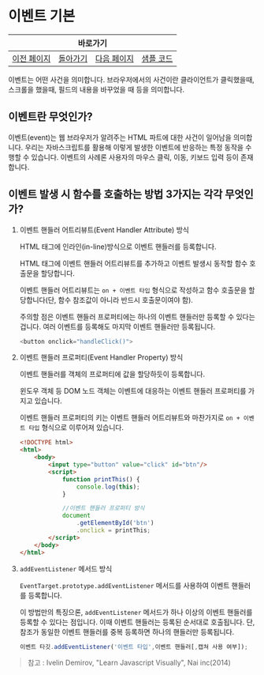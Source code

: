 # 이벤트 기본

<table>
    <thead>
        <tr>
            <th colspan="4" style="text-align: center;">바로가기</th>
        </tr>
    </thead>
    <tbody>
        <tr>
            <td>
                <a href="/../javascript/docs/0722.html">이전 페이지</a>
            </td>
            <td>
                <a href="/../javascript/">돌아가기</a>
            </td>
            <td>
                <a href="/../javascript/docs/0724.html">다음 페이지</a>
            </td>
            <td>
                <a href="/../javascript/0723/">샘플 코드</a>
            </td>
        </tr>
    </tbody>
</table>

이벤트는 어떤 사건을 의미합니다. 브라우저에서의 사건이란 클라이언트가 클릭했을때, 스크롤을 했을때, 필드의 내용을 바꾸었을 때 등을 의미합니다.

## 이벤트란 무엇인가?

이벤트(event)는 웹 브라우저가 알려주는 HTML 파트에 대한 사건이 일어남을 의미합니다. 우리는 자바스크립트를 활용해 이렇게 발생한 이벤트에 반응하는 특정 동작을 수행할 수 있습니다. 이벤트의 사례론 사용자의 마우스 클릭, 이동, 키보드 입력 등이 존재합니다. 

## 이벤트 발생 시 함수를 호출하는 방법 3가지는 각각 무엇인가?

1. 이벤트 핸들러 어트리뷰트(Event Handler Attribute) 방식

    HTML 태그에 인라인(in-line)방식으로 이벤트 핸들러를 등록합니다.

    HTML 태그에 이벤트 핸들러 어트리뷰트를 추가하고 이벤트 발생시 동작할 함수 호출문을 할당합니다.

    이벤트 핸들러 어트리뷰트는 `on + 이벤트 타입` 형식으로 작성하고 함수 호출문을 할당합니다(단, 함수 참조값이 아니라 반드시 호출문이여야 함).

    주의할 점은 이벤트 핸들러 프로퍼티에는 하나의 이벤트 핸들러만 등록할 수 있다는 겁니다. 여러 이벤트를 등록해도 마지막 이벤트 핸들러만 등록됩니다.

    ```javascript
    <button onclick="handleClick()">
    ```

2. 이벤트 핸들러 프로퍼티(Event Handler Property) 방식

    이벤트 핸들러를 객체의 프로퍼티에 값을 할당하듯이 등록합니다.

    윈도우 객체 등 DOM 노드 객체는 이벤트에 대응하는 이벤트 핸들러 프로퍼티를 가지고 있습니다.

    이벤트 핸들러 프로퍼티의 키는 이벤트 핸들러 어트리뷰트와 마찬가지로 `on + 이벤트 타입` 형식으로 이루어져 있습니다.

    ```html
    <!DOCTYPE html>
    <html>
        <body>
            <input type="button" value="click" id="btn"/>
            <script>
                function printThis() {
                    console.log(this);
                }

                //이벤트 핸들러 프로퍼티 방식
                document
                    .getElementById('btn')
                    .onclick = printThis;
            </script>
        </body>
    </html>
    ```

3. `addEventListener` 메서드 방식

    `EventTarget.prototype.addEventListener` 메서드를 사용하여 이벤트 핸들러를 등록합니다.

    이 방법만의 특징으론, `addEventListener` 메서드가 하나 이상의 이벤트 핸들러를 등록할 수 있다는 점입니다. 이때 이벤트 핸들러는 등록된 순서대로 호출됩니다. 단, 참조가 동일한 이벤트 핸들러를 중복 등록하면 하나의 핸들러만 등록됩니다.

    ```javascript
    이벤트 타깃.addEventListener('이벤트 타입',이벤트 핸들러[,캡쳐 사용 여부]);
    ```

> 참고 : Ivelin Demirov, "Learn Javascript Visually", Nai inc(2014)